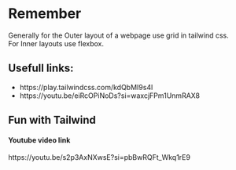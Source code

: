 # Remember
Generally for the Outer layout of a webpage use grid in tailwind css. <br />
For Inner layouts use flexbox.

## Usefull links:
<ul>
  <li>https://play.tailwindcss.com/kdQbMI9s4l</li>
  <li>https://youtu.be/eiRcOPiNoDs?si=waxcjFPm1UnmRAX8</li>
</ul>

## Fun with Tailwind
  <h4>Youtube video link</h4>
  <p>https://youtu.be/s2p3AxNXwsE?si=pbBwRQFt_Wkq1rE9</p>

